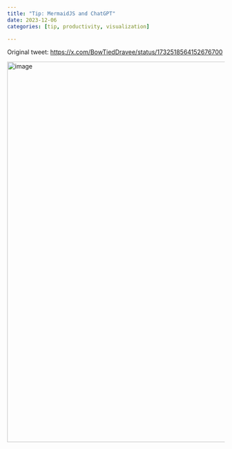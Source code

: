 ```yaml
---
title: "Tip: MermaidJS and ChatGPT"
date: 2023-12-06
categories: [tip, productivity, visualization]

---
```


Original tweet: https://x.com/BowTiedDravee/status/1732518564152676700

<img width="880" alt="image" src="https://github.com/user-attachments/assets/b69d0db7-0e4f-4f57-bd0e-62c18505eb25" />
